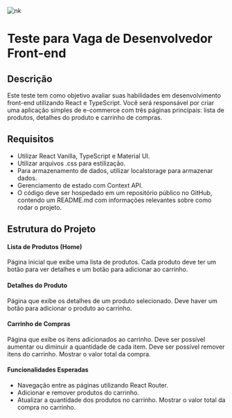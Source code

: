 
![nk](https://i.ibb.co/d7S0JjZ/242shots-so.png)

# Teste para Vaga de Desenvolvedor Front-end
## Descrição
Este teste tem como objetivo avaliar suas habilidades em desenvolvimento front-end utilizando React e TypeScript. Você será responsável por criar uma aplicação simples de e-commerce com três páginas principais: lista de produtos, detalhes do produto e carrinho de compras.

## Requisitos
- Utilizar React Vanilla, TypeScript e Material UI.
- Utilizar arquivos .css para estilização.
- Para armazenamento de dados, utilizar localstorage para armazenar dados.
- Gerenciamento de estado com Context API.
- O código deve ser hospedado em um repositório público no GitHub, contendo um README.md com informações relevantes sobre como rodar o projeto.

## Estrutura do Projeto
#### Lista de Produtos (Home)
Página inicial que exibe uma lista de produtos.
Cada produto deve ter um botão para ver detalhes e um botão para adicionar ao carrinho.

#### Detalhes do Produto 
Página que exibe os detalhes de um produto selecionado.
Deve haver um botão para adicionar o produto ao carrinho.

#### Carrinho de Compras
Página que exibe os itens adicionados ao carrinho.
Deve ser possível aumentar ou diminuir a quantidade de cada item.
Deve ser possível remover itens do carrinho.
Mostrar o valor total da compra.

#### Funcionalidades Esperadas
- Navegação entre as páginas utilizando React Router.
- Adicionar e remover produtos do carrinho.
- Atualizar a quantidade dos produtos no carrinho.
Mostrar o valor total da compra no carrinho.
